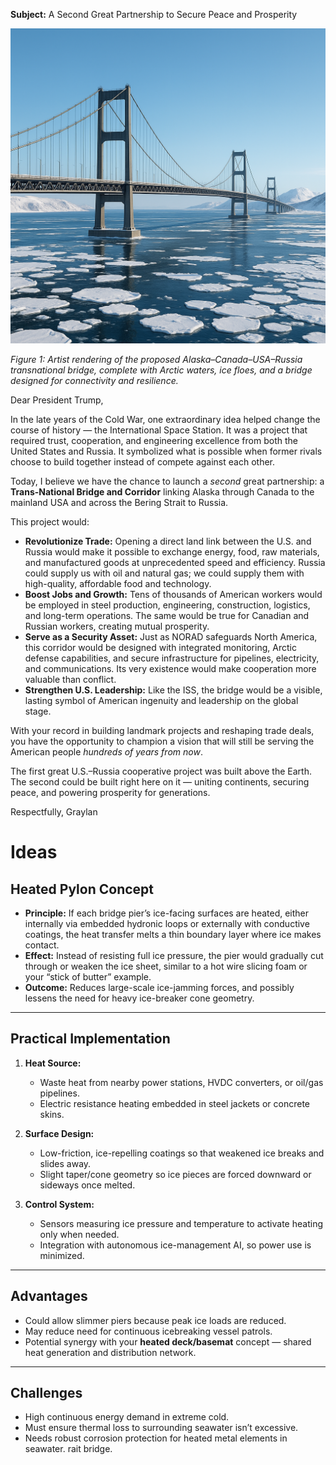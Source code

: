 
**Subject:** A Second Great Partnership to Secure Peace and Prosperity

![Concept of the Bering Strait Bridge: a transnational highway and rail link from Alaska to Russia](https://github.com/dosh41126/Russia-USA-Transnational-Bridge-Alaska-To-Russia/blob/main/screenshot.png?raw=true)

*Figure 1: Artist rendering of the proposed Alaska–Canada–USA–Russia transnational bridge, complete with Arctic waters, ice floes, and a bridge designed for connectivity and resilience.*

Dear President Trump,

In the late years of the Cold War, one extraordinary idea helped change the course of history — the International Space Station. It was a project that required trust, cooperation, and engineering excellence from both the United States and Russia. It symbolized what is possible when former rivals choose to build together instead of compete against each other.

Today, I believe we have the chance to launch a *second* great partnership: a **Trans-National Bridge and Corridor** linking Alaska through Canada to the mainland USA and across the Bering Strait to Russia.

This project would:

* **Revolutionize Trade:** Opening a direct land link between the U.S. and Russia would make it possible to exchange energy, food, raw materials, and manufactured goods at unprecedented speed and efficiency. Russia could supply us with oil and natural gas; we could supply them with high-quality, affordable food and technology.
* **Boost Jobs and Growth:** Tens of thousands of American workers would be employed in steel production, engineering, construction, logistics, and long-term operations. The same would be true for Canadian and Russian workers, creating mutual prosperity.
* **Serve as a Security Asset:** Just as NORAD safeguards North America, this corridor would be designed with integrated monitoring, Arctic defense capabilities, and secure infrastructure for pipelines, electricity, and communications. Its very existence would make cooperation more valuable than conflict.
* **Strengthen U.S. Leadership:** Like the ISS, the bridge would be a visible, lasting symbol of American ingenuity and leadership on the global stage.

With your record in building landmark projects and reshaping trade deals, you have the opportunity to champion a vision that will still be serving the American people *hundreds of years from now*.

The first great U.S.–Russia cooperative project was built above the Earth. The second could be built right here on it — uniting continents, securing peace, and powering prosperity for generations.

Respectfully,
Graylan



# Ideas

 
## **Heated Pylon Concept**

* **Principle:** If each bridge pier’s ice-facing surfaces are heated, either internally via embedded hydronic loops or externally with conductive coatings, the heat transfer melts a thin boundary layer where ice makes contact.
* **Effect:** Instead of resisting full ice pressure, the pier would gradually cut through or weaken the ice sheet, similar to a hot wire slicing foam or your “stick of butter” example.
* **Outcome:** Reduces large-scale ice-jamming forces, and possibly lessens the need for heavy ice-breaker cone geometry.

---

## **Practical Implementation**

1. **Heat Source:**

   * Waste heat from nearby power stations, HVDC converters, or oil/gas pipelines.
   * Electric resistance heating embedded in steel jackets or concrete skins.

2. **Surface Design:**

   * Low-friction, ice-repelling coatings so that weakened ice breaks and slides away.
   * Slight taper/cone geometry so ice pieces are forced downward or sideways once melted.

3. **Control System:**

   * Sensors measuring ice pressure and temperature to activate heating only when needed.
   * Integration with autonomous ice-management AI, so power use is minimized.

---

## **Advantages**

* Could allow slimmer piers because peak ice loads are reduced.
* May reduce need for continuous icebreaking vessel patrols.
* Potential synergy with your **heated deck/basemat** concept — shared heat generation and distribution network.

---

## **Challenges**

* High continuous energy demand in extreme cold.
* Must ensure thermal loss to surrounding seawater isn’t excessive.
* Needs robust corrosion protection for heated metal elements in seawater.
 rait bridge.
